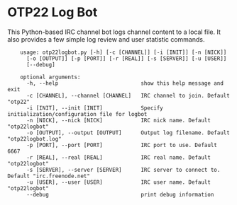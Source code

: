 OTP22 Log Bot
=============

This Python-based IRC channel bot logs channel content to a local file. 
It also provides a few simple log review and user statistic commands.

        usage: otp22logbot.py [-h] [-c [CHANNEL]] [-i [INIT]] [-n [NICK]]
          [-o [OUTPUT]] [-p [PORT]] [-r [REAL]] [-s [SERVER]] [-u [USER]]
          [--debug]

        optional arguments:
          -h, --help                          show this help message and exit
          -c [CHANNEL], --channel [CHANNEL]   IRC channel to join. Default "otp22"
          -i [INIT], --init [INIT]            Specify initialization/configuration file for logbot
          -n [NICK], --nick [NICK]            IRC nick name. Default "otp22logbot"
          -o [OUTPUT], --output [OUTPUT]      Output log filename. Default "otp22logbot.log"
          -p [PORT], --port [PORT]            IRC port to use. Default 6667
          -r [REAL], --real [REAL]            IRC real name. Default "otp22logbot"
          -s [SERVER], --server [SERVER]      IRC server to connect to. Default "irc.freenode.net"
          -u [USER], --user [USER]            IRC user name. Default "otp22logbot"
          --debug                             print debug information
